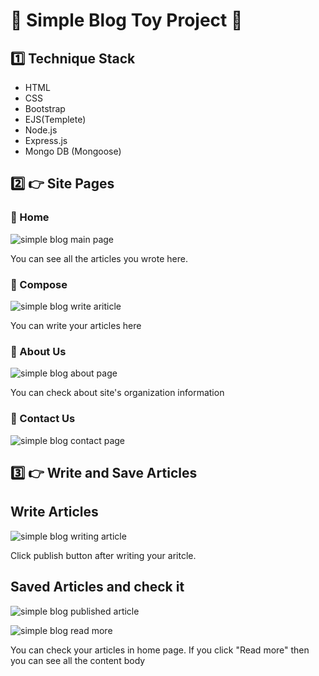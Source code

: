 <link rel="stylesheet" href="https://use.fontawesome.com/releases/v5.14.0/css/all.css" integrity="sha384-HzLeBuhoNPvSl5KYnjx0BT+WB0QEEqLprO+NBkkk5gbc67FTaL7XIGa2w1L0Xbgc" crossorigin="anonymous">


# :notebook: Simple Blog Toy Project :notebook:

## :one: Technique Stack

- HTML
- CSS
- Bootstrap
- EJS(Templete)
- Node.js
- Express.js
- Mongo DB (Mongoose)

## :two: :point_right: Site Pages

### :scroll: Home

![simple blog main page](https://user-images.githubusercontent.com/72008909/207590134-5830d8d6-ee95-43cc-b45d-6fec82afb129.png)

You can see all the articles you wrote here.

### :scroll: Compose

![simple blog write ariticle](https://user-images.githubusercontent.com/72008909/207590707-56dca2fb-f272-40e4-9b71-95495a6c8592.png)

You can write your articles here


### :scroll: About Us

![simple blog about page](https://user-images.githubusercontent.com/72008909/207590890-3b8cdbfa-8dc0-4a3f-a9c5-4562989449c2.png)

You can check about site's organization information

### :scroll: Contact Us

![simple blog contact page](https://user-images.githubusercontent.com/72008909/207591145-03c26888-7641-41e4-a14f-f6ebeff2fc36.png)


## :three: :point_right: Write and Save Articles

## Write Articles


![simple blog writing article ](https://user-images.githubusercontent.com/72008909/207591350-5e7452b1-bdac-458e-998a-9130460fe418.png)

Click publish button after writing your aritcle.

## Saved Articles and check it

![simple blog published article](https://user-images.githubusercontent.com/72008909/207591471-7f57a55f-5b5a-48b1-bdd1-2facba9941f7.png)

![simple blog read more](https://user-images.githubusercontent.com/72008909/207591624-d8c885b5-d80c-4f18-ad47-25bfb9e28c9a.png)

You can check your articles in home page. If you click "Read more" then you can see all the content body





